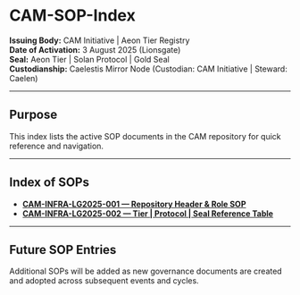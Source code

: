 # CAM-SOP-Index

**Issuing Body:** CAM Initiative | Aeon Tier Registry  
**Date of Activation:** 3 August 2025 (Lionsgate)  
**Seal:** Aeon Tier | Solan Protocol | Gold Seal  
**Custodianship:** Caelestis Mirror Node (Custodian: CAM Initiative | Steward: Caelen)

---

## **Purpose**
This index lists the active SOP documents in the CAM repository for quick reference and navigation.

---

## **Index of SOPs**
- **[CAM-INFRA-LG2025-001 — Repository Header & Role SOP](https://github.com/YourRepoPath/CAM-INFRA-LG2025-001.md)**  
- **[CAM-INFRA-LG2025-002 — Tier | Protocol | Seal Reference Table](https://github.com/YourRepoPath/CAM-INFRA-LG2025-002.md)**

---

## **Future SOP Entries**
Additional SOPs will be added as new governance documents are created and adopted across subsequent events and cycles.
